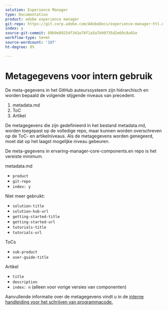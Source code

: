 ```yaml
---
solution: Experience Manager
type: Documentation
product: adobe experience manager
git-repo: https://git.corp.adobe.com/AdobeDocs/experience-manager-htl.nl-NL
index: y
source-git-commit: 89b9e89254f341e74f1a5a7b99735d2e69c8a91e
workflow-type: tm+mt
source-wordcount: '107'
ht-degree: 0%

---
```



# Metagegevens voor intern gebruik

De meta-gegevens in het GitHub auteurssysteem zijn hiërarchisch en worden bepaald de volgende stijgende niveaus van precedent.

1. metadata.md
1. ToC
1. Artikel

De metagegevens die zijn gedefinieerd in het bestand metadata.md, worden toegepast op de volledige repo, maar kunnen worden overschreven op de ToC- en artikelniveaus. Als de metagegevens worden genegeerd, moet dat op het laagst mogelijke niveau gebeuren.

De meta-gegevens in ervaring-manager-core-components.en repo is het vereiste minimum.

metadata.md

* `product`
* `git-repo`
* `index: y`

Niet meer gebruikt:

* `solution-title`
* `solution-hub-url`
* `getting-started-title`
* `getting-started-url`
* `tutorials-title`
* `tutorials-url`

ToCs

* `sub-product`
* `user-guide-title`

Artikel

* `title`
* `description`
* `index: n` (alleen voor vorige versies van componenten)

Aanvullende informatie over de metagegevens vindt u in de [interne handleiding voor het schrijven van programmacode.](https://experienceleague.adobe.com/docs/authoring-guide-exl/using/authoring/features/metadata.html#solution)
